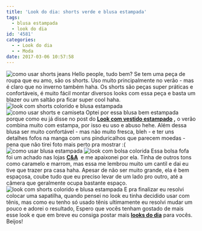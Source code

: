 ```yaml
---
title: 'Look do dia: shorts verde e blusa estampada'
tags:
  - blusa estampada
  - look do dia
id: '4581'
categories:
  - - Look do dia
  - - Moda
date: 2017-03-06 10:57:58
---
```


![como usar shorts jeans](/wp-content/uploads/2017/02/look-shorts-verde-e-blusa-estampada.jpg) Hello people, tudo bem? Se tem uma peça de roupa que eu amo, são os shorts. Uso muito principalmente no verão - mas é claro que no inverno também haha. Os shorts são peças super práticas e confortáveis, é muito fácil montar diversos looks com essa peça e basta um blazer ou um saltão pra ficar super cool haha. ![look com shorts colorido e blusa estampada](/wp-content/uploads/2017/02/como-usar-shorts-colorido-look.jpg) ![como usar shorts e camiseta](/wp-content/uploads/2017/02/look-do-dia-shorts-verde-e-camiseta-estampada.jpg) Optei por essa blusa bem estampada porque como eu já disse no post do **[Look com vestido estampado](http://natalia.blog.br/look-dia-vestido-com-estampa-floral/) ,** o verão combina muito com estampa, por isso eu uso e abuso hehe. Além dessa blusa ser muito confortável - mas não muito fresca, bleh - e ter uns detalhes fofos na manga com uns pinduricalhos que parecem moedas - pena que não tirei foto mais perto pra mostrar :( ![como usar blusa estampada ](/wp-content/uploads/2017/02/look-com-shorts-verde-e-blusa-estampada-como-usar.jpg) ![look com bolsa colorida](/wp-content/uploads/2017/02/como-usar-bolsa-verde.jpg) Essa bolsa fofa foi um achado nas lojas [**C&A**](http://www.cea.com.br/)  e me apaixonei por ela. Tinha de outros tons como caramelo e marrom, mas essa me lembrou muito um cantil e dai eu tive que trazer pra casa haha. Apesar de não ser muito grande, ela é bem espaçosa, coube tudo que eu preciso levar de um lado pro outro, até a câmera que geralmente ocupa bastante espaço. ![look com shorts colorido e blusa estampada ](/wp-content/uploads/2017/02/como-usar-roupa-estampada.jpg) E pra finalizar eu resolvi colocar uma sapatilha, quando pensei no look eu tinha decidido usar com tênis, mas como eu tenho só usado tênis ultimamente eu resolvi mudar um pouco e adorei o resultado, Espero que vocês tenham gostado de mais esse look e que em breve eu consiga postar mais [**looks do dia**](http://natalia.blog.br/look-do-dia/) para vocês. Beijos!
